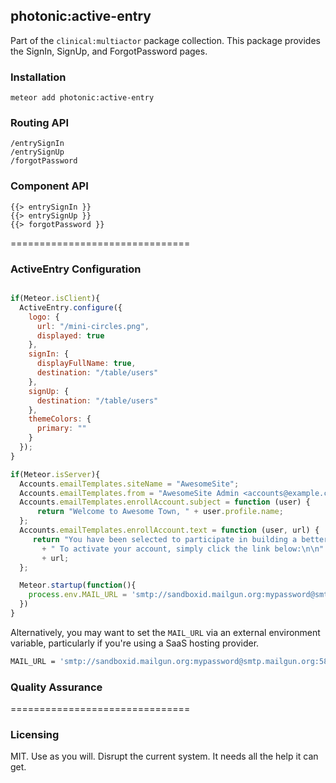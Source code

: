 ## photonic:active-entry

Part of the ``clinical:multiactor`` package collection.  This package provides the SignIn, SignUp, and ForgotPassword pages.


### Installation

````
meteor add photonic:active-entry
````


### Routing API

````
/entrySignIn
/entrySignUp
/forgotPassword
````

### Component API

````
{{> entrySignIn }}
{{> entrySignUp }}
{{> forgotPassword }}
````


===============================
### ActiveEntry Configuration

````js

if(Meteor.isClient){
  ActiveEntry.configure({
    logo: {
      url: "/mini-circles.png",
      displayed: true
    },
    signIn: {
      displayFullName: true,
      destination: "/table/users"
    },
    signUp: {
      destination: "/table/users"
    },
    themeColors: {
      primary: ""
    }
  });
}

if(Meteor.isServer){
  Accounts.emailTemplates.siteName = "AwesomeSite";
  Accounts.emailTemplates.from = "AwesomeSite Admin <accounts@example.com>";
  Accounts.emailTemplates.enrollAccount.subject = function (user) {
      return "Welcome to Awesome Town, " + user.profile.name;
  };
  Accounts.emailTemplates.enrollAccount.text = function (user, url) {
     return "You have been selected to participate in building a better future!"
       + " To activate your account, simply click the link below:\n\n"
       + url;
  };  

  Meteor.startup(function(){
    process.env.MAIL_URL = 'smtp://sandboxid.mailgun.org:mypassword@smtp.mailgun.org:587';
  })  
}
````
Alternatively, you may want to set the ``MAIL_URL`` via an external environment variable, particularly if you're using a SaaS hosting provider.

````sh
MAIL_URL = 'smtp://sandboxid.mailgun.org:mypassword@smtp.mailgun.org:587' meteor
````

### Quality Assurance

<!-- - when new user fills out form and registers, new user should get created
- when user signs in with username and password, should redirect to home page
- newly created user record should have role
- newly created user record should have profile
- newly created user record should have full name, preferred name, and family name
- user object should return first name
- user object should return last name
- user should be able to request reset password email
- user should be able to request be able to create new account
- guest should be notified if username already exists
- guest should be notified if passwords do not match
- guest should be notified if email is not correctly formatted
- new user should be able to register on desktop
- new user should be able to register on tablet
- existing user should be able to sign in on desktop
- existing user should be able to sign in on tablet
- existing user should be able to sign in on phone
- company logo should display on sign-in page -->

===============================
### Licensing  

MIT. Use as you will. Disrupt the current system. It needs all the help it can get.
